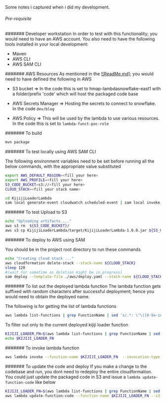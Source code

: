 
Some notes i captured when i did my development.

###### Pre-requisite

####### Developer workstation
In order to test with this functionality; you would need to have an AWS account. You also need to have
the following tools installed in your local development:
 - Maven
 - AWS CLI
 - AWS SAM CLI

####### AWS Resources
As mentioned in the [![ReadMe.md]](./ReadMe.md); you would need to have defined the following in AWS
 - S3 bucket => In the code this is set to hmap-lambdasnowflake-east1  with a folder/prefix 'code' which 
 will host the packaged code base
 
 - AWS Secrets Manager => Hosting the secrets to connect to snowflake. In the code ```dev/blog```
 
 - AWS Policy => This will be used by the lambda to use various resources. In the code this is set to ```lambda-funct-poc-role```  
     
####### To build 

```bash
mvn package
```

####### To test locally using AWS SAM CLI

The following environment variables need to be set before running all the below commands, with the appropriate
value substituted

```bash
export AWS_DEFAULT_REGION=<fill your here>
export AWS_PROFILE=<fill your here>
S3_CODE_BUCKET=s3://<fill your here>
CLOUD_STACK=<fill your stack name>
``` 

```bash
cd KijijiLoaderLambda
sam local generate-event cloudwatch scheduled-event | sam local invoke KijijiLoaderFn -t aws/local_dev.yaml
```

####### To test Upload to S3

```bash
echo "Uploading artifacts ..."
aws s3 rm  ${S3_CODE_BUCKET}/
aws s3 cp KijijiLoaderLambda/target/KijijiLoaderLambda-1.0.0.jar ${S3_CODE_BUCKET}/
```
####### To deploy to AWS using SAM

You should be in the project root directory to run these commands
```bash
echo "Creating cloud stack ..."
aws cloudformation delete-stack --stack-name ${CLOUD_STACK}
sleep 120
#(wait for sometime as deletion might be in progress)
sam deploy --template-file ./aws/deploy.yaml --stack-name ${CLOUD_STACK}
```
####### To list out the deployed lambda function
The lambda function gets suffixed with random characters after successful deployment; hence you would need to
obtain the deployed name.

The following is for getting the list of lambda functions
```bash
aws lambda list-functions | grep FunctionName | sed 's/.*: \"\([0-9a-zA-Z-]*\)\".*/\1/' 
```

To filter out only to the current deployed kijiji loader function
```bash
KIJIJI_LOADER_FN=$(aws lambda list-functions | grep FunctionName | sed 's/.*: \"\([0-9a-zA-Z-]*\)\".*/\1/' | grep ${CLOUD_STACK} | grep KijijiLoaderFn)
echo $KIJIJI_LOADER_FN
```
####### To invoke lambda function

```bash
aws lambda invoke --function-name $KIJIJI_LOADER_FN  --invocation-type Event out.txt
```
####### To update the code and deploy
If you make a change to the codebase and run, you dont need to redeploy the entire cloudformation. You could
just update the packaged code in S3 and issue a `lambda update-function-code` like below

```bash
KIJIJI_LOADER_FN=$(aws lambda list-functions | grep FunctionName | sed 's/.*: \"\([0-9a-zA-Z-]*\)\".*/\1/' | grep ${CLOUD_STACK} | grep KijijiLoaderFn)
aws lambda update-function-code --function-name $KIJIJI_LOADER_FN --s3-bucket <to fill here> --s3-key <set s3 prefix>/${CODE_PACKAGE}
```
